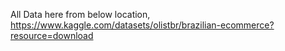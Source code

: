 All Data here from below location,
https://www.kaggle.com/datasets/olistbr/brazilian-ecommerce?resource=download
